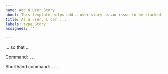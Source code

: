 ```yaml
---
name: Add a User Story
about: This template helps add a user story as an issue to be tracked.
title: As a user, I can ...
labels: type.Story
assignees: ''

---
```


... so that ...

Command: `...`

Shorthand command: `...`
